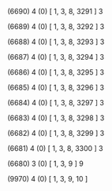 (6690) 4 (0) [ 1, 3, 8, 3291 ] 3 


(6689) 4 (0) [ 1, 3, 8, 3292 ] 3 


(6688) 4 (0) [ 1, 3, 8, 3293 ] 3 


(6687) 4 (0) [ 1, 3, 8, 3294 ] 3 


(6686) 4 (0) [ 1, 3, 8, 3295 ] 3 


(6685) 4 (0) [ 1, 3, 8, 3296 ] 3 


(6684) 4 (0) [ 1, 3, 8, 3297 ] 3 


(6683) 4 (0) [ 1, 3, 8, 3298 ] 3 


(6682) 4 (0) [ 1, 3, 8, 3299 ] 3 


(6681) 4 (0) [ 1, 3, 8, 3300 ] 3 


(6680) 3 (0) [ 1, 3, 9 ] 9 


(9970) 4 (0) [ 1, 3, 9, 10 ]  

